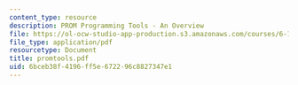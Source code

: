```yaml
---
content_type: resource
description: PROM Programming Tools - An Overview
file: https://ol-ocw-studio-app-production.s3.amazonaws.com/courses/6-111-introductory-digital-systems-laboratory-fall-2002/6bceb38f4196ff5e672296c8827347e1_promtools.pdf
file_type: application/pdf
resourcetype: Document
title: promtools.pdf
uid: 6bceb38f-4196-ff5e-6722-96c8827347e1
---
```

